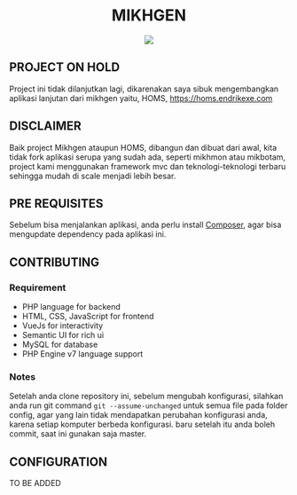 <h1 align="center">MIKHGEN</h1>
<p align="center">
    <img align="center" src="https://media.giphy.com/media/YoE5bm8H2muwIvc0Dj/giphy.gif">
</p>

PROJECT ON HOLD
---------------
Project ini tidak dilanjutkan lagi, dikarenakan saya sibuk mengembangkan aplikasi lanjutan dari mikhgen yaitu, HOMS, https://homs.endrikexe.com

DISCLAIMER
----------
Baik project Mikhgen ataupun HOMS, dibangun dan dibuat dari awal, kita tidak fork aplikasi serupa yang sudah ada, seperti mikhmon atau mikbotam, project kami menggunakan framework mvc dan teknologi-teknologi terbaru sehingga mudah di scale menjadi lebih besar.

PRE REQUISITES
------------

Sebelum bisa menjalankan aplikasi, anda perlu install [Composer](http://getcomposer.org/), agar bisa mengupdate dependency pada aplikasi ini. 


CONTRIBUTING
------------

### Requirement
- PHP language for backend
- HTML, CSS, JavaScript for frontend
- VueJs for interactivity
- Semantic UI for rich ui
- MySQL for database
- PHP Engine v7 language support

### Notes
Setelah anda clone repository ini, sebelum mengubah konfigurasi, silahkan anda run git command `git --assume-unchanged` untuk semua file pada folder config, agar yang lain tidak mendapatkan perubahan konfigurasi anda, karena setiap komputer berbeda konfigurasi. baru setelah itu anda boleh commit, saat ini gunakan saja master.


CONFIGURATION
-------------

TO BE ADDED
